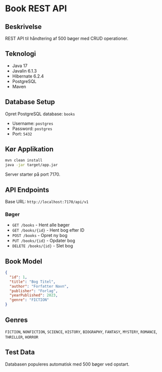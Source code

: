 # Book REST API

## Beskrivelse
REST API til håndtering af 500 bøger med CRUD operationer.

## Teknologi
- Java 17
- Javalin 6.1.3
- Hibernate 6.2.4
- PostgreSQL
- Maven

## Database Setup
Opret PostgreSQL database: `books`
- Username: `postgres`
- Password: `postgres`
- Port: `5432`

## Kør Applikation
```bash
mvn clean install
java -jar target/app.jar
```
Server starter på port 7170.

## API Endpoints
Base URL: `http://localhost:7170/api/v1`

### Bøger
- `GET /books` - Hent alle bøger
- `GET /books/{id}` - Hent bog efter ID
- `POST /books` - Opret ny bog
- `PUT /books/{id}` - Opdater bog
- `DELETE /books/{id}` - Slet bog

## Book Model
```json
{
  "id": 1,
  "title": "Bog Titel",
  "author": "Forfatter Navn",
  "publisher": "Forlag",
  "yearPublished": 2023,
  "genre": "FICTION"
}
```

## Genres
`FICTION`, `NONFICTION`, `SCIENCE`, `HISTORY`, `BIOGRAPHY`, `FANTASY`, `MYSTERY`, `ROMANCE`, `THRILLER`, `HORROR`

## Test Data
Databasen populeres automatisk med 500 bøger ved opstart.
